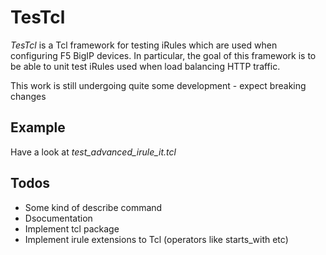 # TesTcl

*TesTcl* is a Tcl framework for testing iRules which are used when configuring F5 BigIP devices.
In particular, the goal of this framework is to be able to unit test iRules used when load balancing HTTP traffic.

This work is still undergoing quite some development - expect breaking changes

## Example

Have a look at _test_advanced_irule_it.tcl_ 

## Todos

- Some kind of describe command
- Dsocumentation
- Implement tcl package
- Implement irule extensions to Tcl (operators like starts_with etc)
